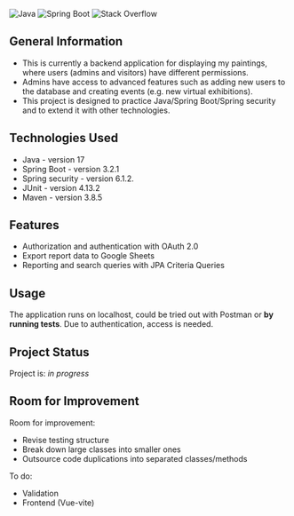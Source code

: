 ![Java](https://img.shields.io/badge/java-%23ED8B00.svg?style=for-the-badge&logo=openjdk&logoColor=white)
![Spring Boot](https://img.shields.io/badge/Spring_Boot-F2F4F9?style=for-the-badge&logo=spring-boot)
![Stack Overflow](https://img.shields.io/badge/-Stackoverflow-FE7A16?style=for-the-badge&logo=stack-overflow&logoColor=white)


## General Information
- This is currently a backend application for displaying my paintings, where users (admins and visitors) have different permissions.
- Admins have access to advanced features such as adding new users to the database and creating events (e.g. new virtual exhibitions).
- This project is designed to practice Java/Spring Boot/Spring security and to extend it with other technologies.

## Technologies Used
- Java - version 17
- Spring Boot - version 3.2.1
- Spring security - version 6.1.2.
- JUnit - version 4.13.2
- Maven - version 3.8.5

## Features
- Authorization and authentication with OAuth 2.0
- Export report data to Google Sheets
- Reporting and search queries with JPA Criteria Queries

## Usage
The application runs on localhost, could be tried out with Postman or **by running tests**.
Due to authentication, access is needed.

## Project Status
Project is: _in progress_

## Room for Improvement

Room for improvement:
- Revise testing structure
- Break down large classes into smaller ones
- Outsource code duplications into separated classes/methods

To do:
- Validation
- Frontend (Vue-vite)



